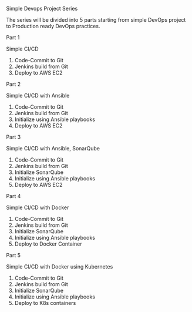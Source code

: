 Simple Devops Project Series

The series will be divided into 5 parts starting from simple DevOps project to Production ready DevOps practices.

Part 1

Simple CI/CD

1.    Code-Commit to Git
2.    Jenkins build from Git
3.    Deploy to AWS EC2

Part 2

Simple CI/CD with Ansible

1.    Code-Commit to Git
2.    Jenkins build from Git
3.    Initialize using Ansible playbooks
4.    Deploy to AWS EC2

Part 3

Simple CI/CD with Ansible, SonarQube

1.    Code-Commit to Git
2.    Jenkins build from Git
3.    Initialize SonarQube
4.    Initialize using Ansible playbooks
5.    Deploy to AWS EC2

Part 4

Simple CI/CD with Docker

1.    Code-Commit to Git
2.    Jenkins build from Git
3.    Initialize SonarQube
4.    Initialize using Ansible playbooks
5.    Deploy to Docker Container

Part 5

Simple CI/CD with Docker using Kubernetes

1.    Code-Commit to Git
2.    Jenkins build from Git
3.    Initialize SonarQube
4.    Initialize using Ansible playbooks
5.    Deploy to K8s containers

